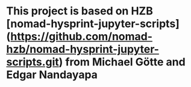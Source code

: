 # This project is based on HZB [nomad-hysprint-jupyter-scripts] (https://github.com/nomad-hzb/nomad-hysprint-jupyter-scripts.git) from Michael Götte and Edgar Nandayapa
